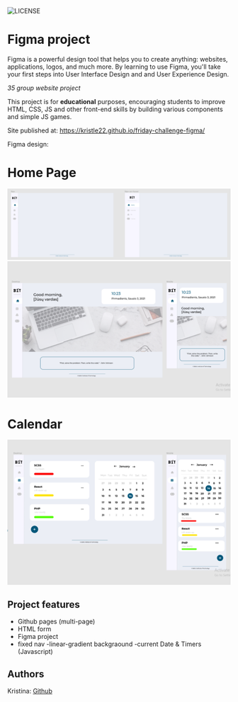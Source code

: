 ![LICENSE](https://img.shields.io/badge/license-MIT-blue.svg?style=flat-square)

# Figma project

Figma is a powerful design tool that helps you to create anything: websites, applications, logos, and much more. By learning to use Figma, you'll take your first steps into User Interface Design and and User Experience Design.

_35 group website project_

This project is for **educational** purposes, encouraging students to improve HTML, CSS, JS and other front-end skills by building various components and simple JS games.

Site published at: https://kristle22.github.io/friday-challenge-figma/

Figma design:

# Home Page

![figma](./img/figma_layout.png)
![figma](./img/figma_home.png)

# Calendar

![figma](./img/figma_calendar.png)

## Project features

- Github pages (multi-page)
- HTML form
- Figma project
- fixed nav
-linear-gradient backgraound
-current Date & Timers (Javascript)

## Authors

Kristina: [Github](https://github.com/Kristle22)
